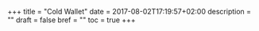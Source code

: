 +++
title = "Cold Wallet"
date = 2017-08-02T17:19:57+02:00
description = ""
draft = false
bref = ""
toc = true
+++
